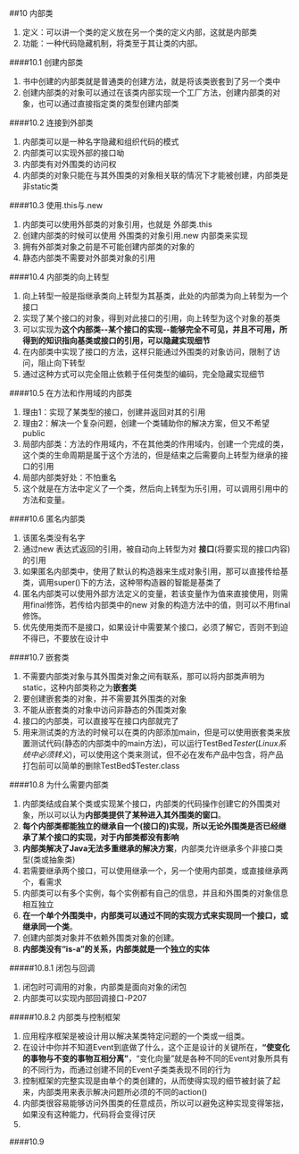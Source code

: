 ##10 内部类
1. 定义：可以讲一个类的定义放在另一个类的定义内部，这就是内部类
2. 功能：一种代码隐藏机制，将类至于其让类的内部。

####10.1 创建内部类
1. 书中创建的内部类就是普通类的创建方法，就是将该类嵌套到了另一个类中
2. 创建内部类的对象可以通过在该类内部实现一个工厂方法，创建内部类的对象，也可以通过直接指定类的类型创建内部类

####10.2 连接到外部类
1. 内部类可以是一种名字隐藏和组织代码的模式
2. 内部类可以实现外部的接口呦
3. 内部类有对外围类的访问权
4. 内部类的对象只能在与其外围类的对象相关联的情况下才能被创建，内部类是非static类

####10.3 使用.this与.new
1. 内部类可以使用外部类的对象引用，也就是 外部类.this
2. 创建内部类的时候可以使用 外围类的对象引用.new 内部类来实现
3. 拥有外部类对象之前是不可能创建内部类的对象的
4. 静态内部类不需要对外部类对象的引用

####10.4 内部类的向上转型
1. 向上转型一般是指继承类向上转型为其基类，此处的内部类为向上转型为一个接口
2. 实现了某个接口的对象，得到对此接口的引用，向上转型为这个对象的基类
3. 可以实现为**这个内部类--某个接口的实现--能够完全不可见，并且不可用，所得到的知识指向基类或接口的引用，可以隐藏实现细节**
4. 在内部类中实现了接口的方法，这样只能通过外围类的对象访问，限制了访问，阻止向下转型
5. 通过这种方式可以完全阻止依赖于任何类型的编码，完全隐藏实现细节

####10.5 在方法和作用域的内部类
1. 理由1：实现了某类型的接口，创建并返回对其的引用
2. 理由2：解决一个复杂问题，创建一个类辅助你的解决方案，但又不希望public
3. 局部内部类：方法的作用域内，不在其他类的作用域内，创建一个完成的类，这个类的生命周期是属于这个方法的，但是结束之后需要向上转型为继承的接口的引用
4. 局部内部类好处：不怕重名
5. 这个就是在方法中定义了一个类，然后向上转型为乐引用，可以调用引用中的方法和变量。

####10.6 匿名内部类
1. 该匿名类没有名字
2. 通过new 表达式返回的引用，被自动向上转型为对 **接口**(将要实现的接口内容) 的引用
3. 如果匿名内部类中，使用了默认的构造器来生成对象引用，那可以直接传给基类，调用super()下的方法，这种带构造器的智能是基类了
4. 匿名内部类可以使用外部方法定义的变量，若该变量作为值来直接使用，则需用final修饰，若传给内部类中的new 对象的构造方法中的值，则可以不用final修饰。
5. 优先使用类而不是接口，如果设计中需要某个接口，必须了解它，否则不到迫不得已，不要放在设计中

####10.7 嵌套类
1. 不需要内部类对象与其外围类对象之间有联系，那可以将内部类声明为static，这种内部类称之为**嵌套类**
2. 要创建嵌套类的对象，并不需要其外围类的对象
3. 不能从嵌套类的对象中访问非静态的外围类对象
4. 接口的内部类，可以直接写在接口内部就完了
5. 用来测试类的方法的时候可以在类的内部添加main，但是可以使用嵌套类来放置测试代码(静态的内部类中的main方法)，可以运行TestBed$Tester(Linux系统中必须转义$)，可以使用这个类来测试，但不必在发布产品中包含，将产品打包前可以简单的删除TestBed$Tester.class

####10.8 为什么需要内部类
1. 内部类结成自某个类或实现某个接口，内部类的代码操作创建它的外围类对象，所以可以认为**内部类提供了某种进入其外围类的窗口**。
2. **每个内部类都能独立的继承自一个(接口的)实现，所以无论外围类是否已经继承了某个接口的实现，对于内部类都没有影响**
3. **内部类解决了Java无法多重继承的解决方案**，内部类允许继承多个非接口类型(类或抽象类)
4. 若需要继承两个接口，可以使用继承一个，另一个使用内部类，或直接继承两个，看需求
5. 内部类可以有多个实例，每个实例都有自己的信息，并且和外围类的对象信息相互独立
6. **在一个单个外围类中，内部类可以通过不同的实现方式来实现同一个接口，或继承同一个类**。
7. 创建内部类对象并不依赖外围类对象的创建。
8. **内部类没有“is-a”的关系，内部类就是一个独立的实体**

#####10.8.1 闭包与回调
1. 闭包时可调用的对象，内部类是面向对象的闭包
2. 内部类可以实现内部回调接口-P207

#####10.8.2 内部类与控制框架
1. 应用程序框架是被设计用以解决某类特定问题的一个类或一组类。
2. 在设计中你并不知道Event到底做了什么，这个正是设计的关键所在，**“使变化的事物与不变的事物互相分离”**，“变化向量”就是各种不同的Event对象所具有的不同行为，而通过创建不同的Event子类类表现不同的行为
3. 控制框架的完整实现是由单个的类创建的，从而使得实现的细节被封装了起来，内部类用来表示解决问题所必须的不同的action()
4. 内部类很容易能够访问外围类的任意成员，所以可以避免这种实现变得笨拙，如果没有这种能力，代码将会变得讨厌
5. 

####10.9














